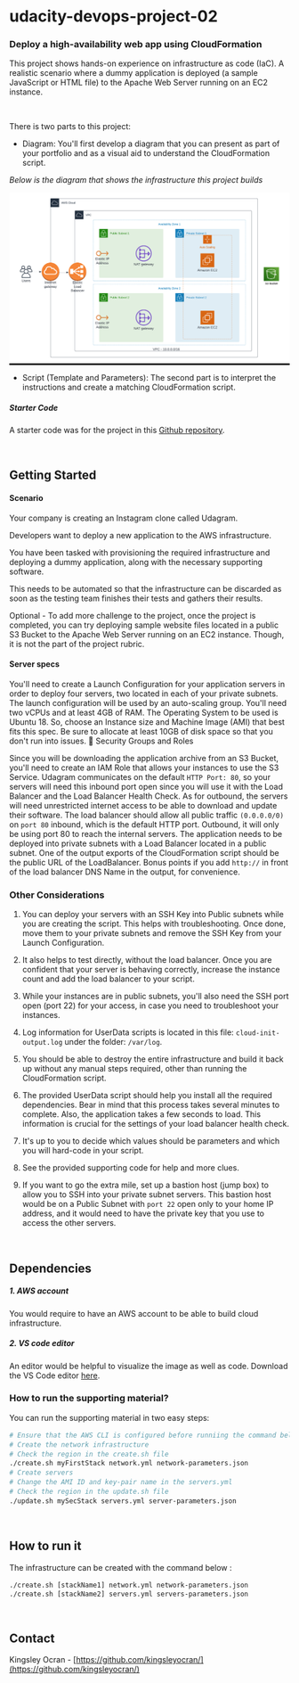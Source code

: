 # udacity-devops-project-02

### Deploy a high-availability web app using CloudFormation
This project shows hands-on experience on infrastructure as code (IaC). A realistic scenario where a dummy application is deployed (a sample JavaScript or HTML file) to the Apache Web Server running on an EC2 instance.

<br>

There is two parts to this project:

- Diagram: You'll first develop a diagram that you can present as part of your portfolio and as a visual aid to understand the CloudFormation script.

*Below is the diagram that shows the infrastructure this project builds*
<div style= "background: black;">
<p align="center">
  <img src="/diagram/Udacity_project_2.png"
       alt="Udacity_project_2"
  >
</p>
</div>


- Script (Template and Parameters): The second part is to interpret the instructions and create a matching CloudFormation script.

##### Starter Code
A starter code was for the project in this [Github repository](https://github.com/udacity/nd9991-c2-Infrastructure-as-Code-v1). 

<br>

## Getting Started 
#### Scenario

Your company is creating an Instagram clone called Udagram.

Developers want to deploy a new application to the AWS infrastructure.

You have been tasked with provisioning the required infrastructure and deploying a dummy application, along with the necessary supporting software.

This needs to be automated so that the infrastructure can be discarded as soon as the testing team finishes their tests and gathers their results.

Optional - To add more challenge to the project, once the project is completed, you can try deploying sample website files located in a public S3 Bucket to the Apache Web Server running on an EC2 instance. Though, it is not the part of the project rubric.


#### Server specs

You'll need to create a Launch Configuration for your application servers in order to deploy four servers, two located in each of your private subnets. The launch configuration will be used by an auto-scaling group.
You'll need two vCPUs and at least 4GB of RAM. The Operating System to be used is Ubuntu 18. So, choose an Instance size and Machine Image (AMI) that best fits this spec.
Be sure to allocate at least 10GB of disk space so that you don't run into issues. 
Security Groups and Roles


Since you will be downloading the application archive from an S3 Bucket, you'll need to create an IAM Role that allows your instances to use the S3 Service.
Udagram communicates on the default `HTTP Port: 80`, so your servers will need this inbound port open since you will use it with the Load Balancer and the Load Balancer Health Check. As for outbound, the servers will need unrestricted internet access to be able to download and update their software.
The load balancer should allow all public traffic `(0.0.0.0/0)` on `port 80` inbound, which is the default HTTP port. Outbound, it will only be using port 80 to reach the internal servers.
The application needs to be deployed into private subnets with a Load Balancer located in a public subnet.
One of the output exports of the CloudFormation script should be the public URL of the LoadBalancer. Bonus points if you add `http://` in front of the load balancer DNS Name in the output, for convenience.


### Other Considerations


1. You can deploy your servers with an SSH Key into Public subnets while you are creating the script. This helps with troubleshooting. Once done, move them to your private subnets and remove the SSH Key from your Launch Configuration.

2. It also helps to test directly, without the load balancer. Once you are confident that your server is behaving correctly, increase the instance count and add the load balancer to your script.

3. While your instances are in public subnets, you'll also need the SSH port open (port 22) for your access, in case you need to troubleshoot your instances.

4. Log information for UserData scripts is located in this file: `cloud-init-output.log` under the folder: `/var/log`.

5. You should be able to destroy the entire infrastructure and build it back up without any manual steps required, other than running the CloudFormation script.

6. The provided UserData script should help you install all the required dependencies. Bear in mind that this process takes several minutes to complete. Also, the application takes a few seconds to load. This information is crucial for the settings of your load balancer health check.

7. It's up to you to decide which values should be parameters and which you will hard-code in your script.

8. See the provided supporting code for help and more clues.

9. If you want to go the extra mile, set up a bastion host (jump box) to allow you to SSH into your private subnet servers. This bastion host would be on a Public Subnet with `port 22` open only to your home IP address, and it would need to have the private key that you use to access the other servers.



<br>

## Dependencies
##### 1. AWS account
You would require to have an AWS account to be able to build cloud infrastructure.

##### 2. VS code editor
An editor would be helpful to visualize the image as well as code. Download the VS Code editor [here](https://code.visualstudio.com/download).

### How to run the supporting material?
You can run the supporting material in two easy steps:
```bash
# Ensure that the AWS CLI is configured before runniing the command below
# Create the network infrastructure
# Check the region in the create.sh file
./create.sh myFirstStack network.yml network-parameters.json
# Create servers
# Change the AMI ID and key-pair name in the servers.yml
# Check the region in the update.sh file
./update.sh mySecStack servers.yml server-parameters.json
```

<br>


## How to run it
The infrastructure can be created with the command below :

```
./create.sh [stackName1] network.yml network-parameters.json
./create.sh [stackName2] servers.yml servers-parameters.json
```

<br>

## Contact
Kingsley Ocran - [https://github.com/kingsleyocran/](https://github.com/kingsleyocran/)